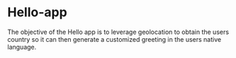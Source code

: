 # Hello-app
The objective of the Hello app is to leverage geolocation to obtain the users country so it can then generate a customized greeting in the users native language.
